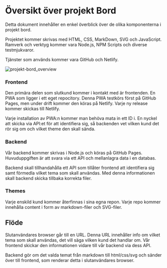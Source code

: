 # Översikt över projekt Bord 

Detta dokument innehåller en enkel överblick över de olika komponenterna i projekt bord. 

Projektet kommer skrivas med HTML, CSS, MarkDown, SVG och JavaScript. Ramverk och verktyg kommer vara Node.js, NPM Scripts och diverse testmjukvaror. 

Tjänster som används kommer vara GitHub och Netlify. 

![projekt-bord_overview](https://user-images.githubusercontent.com/5168530/199813627-5e909076-5d0e-41e1-946e-130d14abe12b.png)

### Frontend 

Den primära delen som slutkund kommer i kontakt med är frontenden. En PWA som ligger i ett eget repocitory. Denna PWA testkörs först på GitHub Pages, men under drift kommer den köras på Netlify. Varje ny release kommer skickas till Netlify. 

Varje installation av PWA:n kommer man behöva mata in ett ID i. En nyckel att skicka via API:et för att identifiera sig, så backenden vet vilken kund det rör sig om och vilket theme den skall sända.

### Backend 

Vår backend kommer skrivas i Node.js och köras på GitHub Pages. Huvuduppgiften är att svara via ett API och mellanlagra data i en databas. 

Backend skall tillhandahålla ett API som tillåter frontend att identifiera sig samt förmedla vilket tema som skall användas. Med denna informationen skall backend skicka tillbaka korrekta filer. 

### Themes 

Varje enskild kund kommer återfinnas i sina egna repon. Varje repo kommer innehålla content i form av markdown-filer och SVG-filer. 

## Flöde 

Slutanvändares browser går till en URL. Denna URL innehåller info om vilket tema som skall användas, det vill säga vilken kund det handlar om. Vår frontend skickar den informationen vidare till vår backend via dess API. 

Backend gör om det valda temat från markdown till html/css/svg och sänder över till frontend, som renderar detta i slutanvändares browser. 
